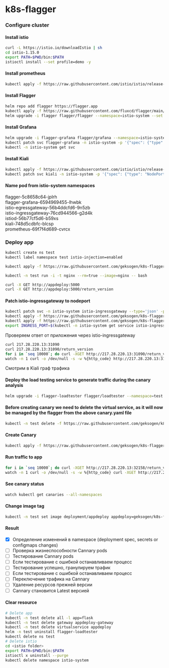 # k8s-flagger

### Configure cluster
#### Install istio
```BASH
curl -L https://istio.io/downloadIstio | sh
cd istio-1.15.0
export PATH=$PWD/bin:$PATH
istioctl install --set profile=demo -y
```
#### Install prometheus
```BASH
kubectl apply -f https://raw.githubusercontent.com/istio/istio/release-1.10/samples/addons/prometheus.yaml
```
#### Install Flagger
```BASH
helm repo add flagger https://flagger.app
kubectl apply -f https://raw.githubusercontent.com/fluxcd/flagger/main/artifacts/flagger/crd.yaml
helm upgrade -i flagger flagger/flagger --namespace=istio-system --set crd.create=false --set meshProvider=istio --set metricsServer=http://prometheus:9090
```
#### Install Grafana
```BASH
helm upgrade -i flagger-grafana flagger/grafana --namespace=istio-system --set url=http://prometheus.istio-system:9090 --set user=admin --set password=change-me
kubectl patch svc flagger-grafana -n istio-system -p '{"spec": {"type": "NodePort"}}'
kubectl -n istio-system get svc
```
#### Install Kiali
```BASH
kubectl apply -f https://raw.githubusercontent.com/istio/istio/release-1.16/samples/addons/kiali.yaml
kubectl patch svc kiali -n istio-system -p '{"spec": {"type": "NodePort"}}'
```
#### Name pod from istio-system namespaces                                    
flagger-5c8658c64-jplrh                 
flagger-grafana-6594969455-lhwbk        
istio-egressgateway-56b4ddcfd6-9n5zb    
istio-ingressgateway-76cd944566-g2d4k   
istiod-56b77cf5d6-b59xs                 
kiali-748d5cdbfc-blcsp                  
prometheus-69f7f4d689-cvrcx             

### Deploy app
```BASH
kubectl create ns test
kubectl label namespace test istio-injection=enabled
```
```BASH
kubectl apply -f https://raw.githubusercontent.com/geksogen/k8s-flagger/master/k8s_cluster/deployment.yaml
```
```BASH
kubectl -n test run -i -t nginx --rm=true --image=nginx -- bash
```
```BASH
curl -X GET http://appdeploy:5000
curl -X GET http://appdeploy:5000/return_version
```
#### Patch istio-ingressgateway to nodeport
```BASH
kubectl patch svc -n istio-system istio-ingressgateway --type='json' -p '[{"op":"replace","path":"/spec/type","value":"NodePort"}]'
kubectl apply -f https://raw.githubusercontent.com/geksogen/k8s-flagger/master/k8s_cluster/gateway.yaml
kubectl apply -f https://raw.githubusercontent.com/geksogen/k8s-flagger/master/k8s_cluster/virtualservice.yaml
export INGRESS_PORT=$(kubectl -n istio-system get service istio-ingressgateway -o jsonpath='{.spec.ports[?(@.name=="http2")].nodePort}') && echo $INGRESS_PORT
```
Проверяем ответ от приложения через istio-ingressgateway
```BASH
curl 217.28.220.13:31090
curl 217.28.220.13:31090/return_version
for i in `seq 10000`; do curl -XGET http://217.28.220.13:31090/return_version;\n; sleep 0.1; done
watch -n 1 curl -o /dev/null -s -w %{http_code} http://217.28.220.13:31090/return_version
```
Смотрим в Kiali граф трафика
#### Deploy the load testing service to generate traffic during the canary analysis
```BASH
helm upgrade -i flagger-loadtester flagger/loadtester --namespace=test
```
#### Before creating canary we need to delete the virtual service, as it will now be managed by the flagger from the above canary.yaml file
```BASH
kubectl -n test delete -f https://raw.githubusercontent.com/geksogen/k8s-flagger/master/k8s_cluster/virtualservice.yaml
```
#### Create Canary
```BASH
kubectl apply -f https://raw.githubusercontent.com/geksogen/k8s-flagger/master/k8s_cluster/canary.yaml
```

#### Run traffic to app
```BASH
for i in `seq 10000`; do curl -XGET http://217.28.220.13:32158/return_version;\; sleep 0.1; done
watch -n 1 curl -o /dev/null -s -w %{http_code} curl -XGET http://217.28.220.13:31090/return_version
```

#### See canary status
```BASH
watch kubectl get canaries --all-namespaces
```

#### Change image tag
```BASH
kubectl -n test set image deployment/appdeploy appdeploy=geksogen/k8s-flagger:47
```

#### Result

- [x] Определение изменений в namespace (deployment spec, secrets or configmaps changes)
- [ ] Проверка жизнеспособности Cannary pods
- [ ] Тестирование Cannary pods
- [ ] Если тестирование с ошибкой останавливаем процесс
- [ ] Тестирование успешно, гранулируем трафик
- [ ] Если тестирование с ошибкой останавливаем процесс
- [ ] Переключение трафика на Cannary 
- [ ] Удаление ресурсов прежней версии
- [ ] Cannary становится Latest версией

#### Clear resource
```BASH
# Delete app
kubectl -n test delete all -l app=flask
kubectl -n test delete gateway appdeploy-gateway
kubectl -n test delete virtualservice appdeploy
helm -n test uninstall flagger-loadtester
kubectl delete ns test
# Delete istio
cd <istio folder>
export PATH=$PWD/bin:$PATH
istioctl x uninstall --purge
kubectl delete namespace istio-system
```
